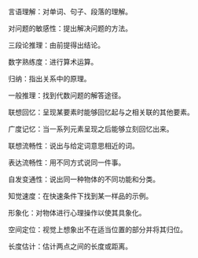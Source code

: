 言语理解：对单词、句子、段落的理解。

对问题的敏感性：提出解决问题的方法。

三段论推理：由前提得出结论。

数字熟练度：进行算术运算。

归纳：指出关系中的原理。

一般推理：找到代数问题的解答途径。

联想回忆：呈现某要素时能够回忆起与之相关联的其他要素。

广度记忆：当一系列元素呈现之后能够立刻回忆出来。

联想流畅性：说出与给定词意思相近的词。

表达流畅性：用不同方式说同一件事。

自发变通性：说出同一种物体的不同功能和分类。


知觉速度：在快速条件下找到某一样品的示例。

形象化：对物体进行心理操作以使其具象化。

空间定位：视觉上想象出不在适当位置的部分并将其归位。

长度估计：估计两点之间的长度或距离。